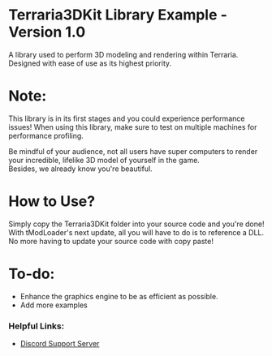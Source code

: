 # Terraria3DKit Library Example - Version 1.0
A library used to perform 3D modeling and rendering within Terraria. Designed with ease of use as its highest priority.

# Note:
This library is in its first stages and you could experience performance issues! When using this library, make sure to test on multiple machines for performance profiling.
 
Be mindful of your audience, not all users have super computers to render your incredible, lifelike 3D model of yourself in the game. 
<br>Besides, we already know you're beautiful.

# How to Use?
Simply copy the Terraria3DKit folder into your source code and you're done! With tModLoader's next update, all you will have to do is to reference a DLL. No more having to update your source code with copy paste!

# To-do:

* Enhance the graphics engine to be as efficient as possible.
* Add more examples

### Helpful Links:
* [Discord Support Server](https://discord.gg/nJ5vPeA)
